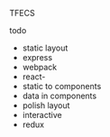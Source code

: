 TFECS

todo
- static layout
- express
- webpack
- react-
- static to components
- data in components
- polish layout
- interactive
- redux